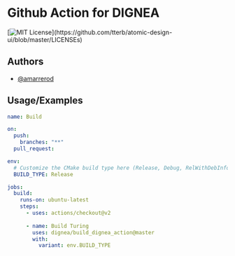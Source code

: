 
# Github Action for DIGNEA



[![MIT License](https://img.shields.io/apm/l/atomic-design-ui.svg?)](https://github.com/tterb/atomic-design-ui/blob/master/LICENSEs)


## Authors

- [@amarrerod](https://www.github.com/amarrerod)


## Usage/Examples

```yaml
name: Build

on:
  push:
    branches: "**"
  pull_request:

env:
  # Customize the CMake build type here (Release, Debug, RelWithDebInfo, etc.)
  BUILD_TYPE: Release

jobs:
  build:
    runs-on: ubuntu-latest
    steps:
      - uses: actions/checkout@v2
      
      - name: Build Turing
        uses: dignea/build_dignea_action@master
        with:
          variant: env.BUILD_TYPE   
```

